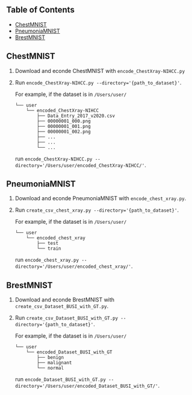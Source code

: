 ## Table of Contents

- [ChestMNIST](#chestmnist)
- [PneumoniaMNIST](#pneumoniamnist)
- [BrestMNIST](#brestmnist)

## ChestMNIST

1. Download and econde ChestMNIST with `encode_ChestXray-NIHCC.py`
2. Run `encode_ChestXray-NIHCC.py --directory='{path_to_dataset}'`.

   For example, if the dataset is in `/Users/user/`

   ```
   └── user
       └── encoded_ChestXray-NIHCC
           ├── Data_Entry_2017_v2020.csv
           ├── 00000001_000.png
           ├── 00000001_001.png
           ├── 00000001_002.png
           ├── ...
           ├── ...
           └── ...
   ```

   run `encode_ChestXray-NIHCC.py --directory='/Users/user/encoded_ChestXray-NIHCC/'`.

## PneumoniaMNIST

1. Download and econde PneumoniaMNIST with `encode_chest_xray.py`.
2. Run `create_csv_chest_xray.py --directory='{path_to_dataset}'`.

   For example, if the dataset is in `/Users/user/`

   ```
   └── user
       └── encoded_chest_xray
           ├── test
           └── train
   ```

   run `encode_chest_xray.py --directory='/Users/user/encoded_chest_xray/'`.

## BrestMNIST

1. Download and econde BrestMNIST with `create_csv_Dataset_BUSI_with_GT.py`.
2. Run `create_csv_Dataset_BUSI_with_GT.py --directory='{path_to_dataset}'`.

   For example, if the dataset is in `/Users/user/`

   ```
   └── user
       └── encoded_Dataset_BUSI_with_GT
           ├── benign
           ├── malignant
           └── normal
   ```

   run `encode_Dataset_BUSI_with_GT.py --directory='/Users/user/encoded_Dataset_BUSI_with_GT/'`.
   
